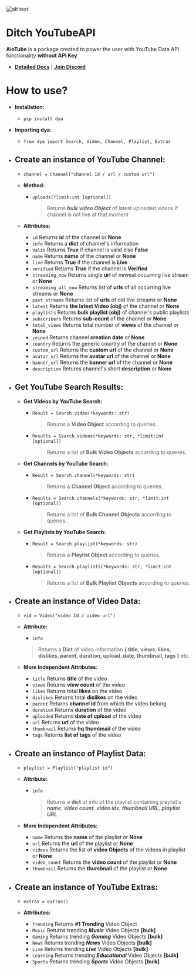 ![alt text](https://raw.githubusercontent.com/jnsougata/Ditch-YouTubeAPI/main/add/dya_banner.jpg)
# Ditch YouTubeAPI             
 **AioTube** is a package created to power the user with YouTube Data API functionality **without API Key**    
    
 - **[Detailed Docs](https://verified.gitbook.io/dya-py/)** | **[Join Discord](https://discord.gg/YAFGAaMrTC)** 
# How to use?         
 - **Installation:**     
    - `pip install dya`  
    
 - **Importing dya:**     
    - `from dya import Search, Video, Channel, Playlist, Extras`   
   
 - **Create an instance of YouTube Channel:** 
   - 
     - `channel = Channel("channel Id / url / custom url") `    
            
     - **Method:**
        - `uploads(*limit:int [optional])`       
             > Returns ***bulk video Object*** of latest uploaded videos if channel is not live at that moment
     - **Attributes:** 
       - `id` Returns **id** of the channel or **None**
       - `info` Returns a **dict** of channel's information
       - `valid` Returns **True** if channel is valid else **False**
       - `name` Returns **name** of the channel or **None**
       - `live` Returns **True** if the channel is **Live**
       - `verified` Returns **True** if the channel is **Verified**
       - `streaming_now` Returns single **url** of newest occurring live stream or **None**
       - `streaming_all_now` Returns list of **urls** of all occurring live streams or **None**
       - `past_streams` Returns list of **urls** of old live streams or **None**
       - `latest` Returns **the latest Video (obj)** of the channel or **None**
       - `playlists` Returns **bulk playlist (obj)** of channel's public playlists
       - `subscribers` Returns **sub-count** of the channel or **None**        
       - `total_views` Returns total number of **views** of the channel or **None**           
       - `joined` Returns channel **creation date** or **None**       
       - `country` Returns the generic country of the channel or **None**      
       - `custom_url` Returns the **custom url** of the channel or **None**
       - `avatar_url` Returns the **avatar url** of the channel or **None**       
       - `banner_url` Returns the **banner url** of the channel or **None**  
       - `description` Returns channel's short **description** or **None**
 - **Get YouTube Search Results:**
   - 
     - **Get Videos by YouTube Search:**     
        - `Result = Search.video(*keywords: str)`   
		       
            > Returns a **Video Object** according to queries. 
			     
        - `Results = Search.videos(*keywords: str, *limit:int [optional])`   
		        
           > Returns a list of **Bulk Video Objects** according to queries.    
           
     - **Get Channels by YouTube Search:**    
       
        - `Result = Search.channel(*keywords: str)`          
             > Returns a **Channel Object** according to queries.     
		  
        - `Results = Search.channels(*keywords: str, *limit:int [optional])`          
	 
           > Returns a list of **Bulk Channel Objects** according to queries.    
           
     - **Get Playlists by YouTube Search:**    
        - `Result = Search.playlist(*keywords: str)`          
             > Returns a **Playlist Object** according to queries. 
		 
        - `Results = Search.playlists(*keywords: str, *limit:int [optional])`
            > Returns a list of **Bulk Playlist Objects** according to queries. 
		 
 - **Create an instance of Video Data:**
   - 
     - `vid = Video("video Id / video url")`    
      - **Attribute:**     
         - `info`     
          > Returns a **Dict** of video information **{ title, views, likes, dislikes, parent, duration, upload_date, thumbnail, tags }** etc.      
      
      - **More Independent Attributes:**          
          - `title`  Returns **title** of the video          
          - `views`  Returns **view count** of the video          
          - `likes`  Returns total **likes** on the video          
          - `dislikes`  Returns total **dislikes** on the video          
          - `parent`  Returns **channel id** from which the video belong          
          - `duration`  Returns **duration** of the video          
          - `uploaded`  Returns **date of upload** of the video                   
          - `url` Returns **url** of the video    
          - `thumbnail`  Returns **hq thumbnail** of the video  
          - `tags`  Returns **list of tags** of the video       
 - **Create an instance of Playlist Data:** 
   - 
  
     - `playlist = Playlist("playlist id")`
  
     - **Attribute:**
   
        - `info`   
           > Returns a **dict** of info of the playlist containing playlist's ***name***, ***video count***, ***video ids***, ***thumbnail URL***, ***playlist URL***  
			
     - **More Independent Attributes:**
       - `name`  Returns the **name** of the playlist or **None**  
       - `url`  Returns the **url** of the playlist or **None**
       - `videos`  Returns the list of **video Objects** of the videos in playlist or **None**
       - `video_count`  Returns the **video count** of the playlist or **None**  
       - `thumbnail`  Returns the **thumbnail** of the playlist or **None**  
    
 - **Create an instance of YouTube Extras:**
   - 
      - `extras = Extras()`    
      
      - **Attributes:**    
         - `Trending`  Returns **#1 Trending** Video Object    
         - `Music`  Returns trending ***Music*** Video Objects **[bulk]**   
         - `Gaming`  Returns trending ***Gaming*** Video Objects **[bulk]**    
         - `News`  Returns trending ***News*** Video Objects **[bulk]**    
         - `Live`  Returns trending ***Live*** Video Objects **[bulk]**    
         - `Learning`  Returns trending ***Educational*** Video Objects **[bulk]**    
         - `Sports`  Returns trending ***Sports*** Video Objects **[bulk]**
